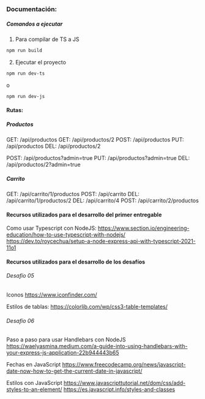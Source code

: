 ### Documentación:

##### Comandos a ejecutar
1. Para compilar de TS a JS
```bash
npm run build
```
2. Ejecutar el proyecto
```bash
npm run dev-ts
```
o
```bash
npm run dev-js
```
#### Rutas:
##### Productos
GET: /api/productos
GET: /api/productos/2
POST: /api/productos
PUT: /api/productos
DEL: /api/productos/2

POST: /api/productos?admin=true
PUT: /api/productos?admin=true
DEL: /api/productos/2?admin=true
##### Carrito

GET: /api/carrito/1/productos
POST: /api/carrito
DEL: /api/carrito/1/productos/2
DEL: /api/carrito/4
POST: /api/carrito/2/productos

#### Recursos utilizados para el desarrollo del primer entregable

Como usar Typescript con NodeJS:
https://www.section.io/engineering-education/how-to-use-typescript-with-nodejs/
https://dev.to/roycechua/setup-a-node-express-api-with-typescript-2021-11o1

#### Recursos utilizados para el desarrollo de los desafíos
###### Desafío 05

Iconos
https://www.iconfinder.com/

Estilos de tablas:
https://colorlib.com/wp/css3-table-templates/

###### Desafío 06

Paso a paso para usar Handlebars con NodeJS
https://waelyasmina.medium.com/a-guide-into-using-handlebars-with-your-express-js-application-22b944443b65

Fechas en JavaScript
https://www.freecodecamp.org/news/javascript-date-now-how-to-get-the-current-date-in-javascript/

Estilos con JavaScript
https://www.javascripttutorial.net/dom/css/add-styles-to-an-element/
https://es.javascript.info/styles-and-classes
